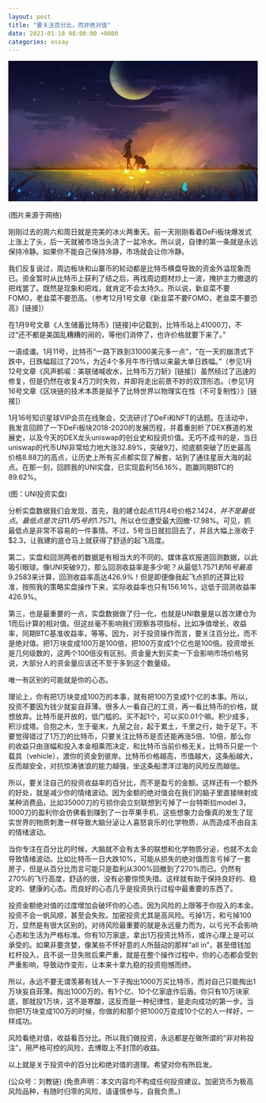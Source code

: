 ```yaml
---
layout: post
title: "要关注百分比，而非绝对值"
date: 2021-01-18 08:00:00 +0800
categories: essay
---
```


![](/images/2021/20210118.jpg)

(图片来源于网络)

刚刚过去的周六和周日就是完美的冰火两重天。前一天刚刚看着DeFi板块爆发式上涨上了头，后一天就被市场当头浇了一盆冷水。所以说，自律的第一条就是永远保持冷静。如果你不能自己保持冷静，市场就会让你冷静。

我们反复说过，周边板块和山寨币的轮动都是比特币横盘导致的资金外溢现象而已。资金暂时从比特币上获利了结之后，再找周边题材炒上一波，掩护主力撤退的把戏罢了。既然是现象和把戏，就肯定不会太持久。所以说，新韭菜不要FOMO，老韭菜不要恐高。（参考12月1号文章《新韭菜不要FOMO，老韭菜不要恐高》[链接]）

在1月9号文章《人生储蓄比特币》[链接]中记载到，比特币站上41000刀，不过“还不都是美国乱糟糟的闹的，等他们消停了，也许价格就要下来了。”

​一语成谶。1月11号，比特币“一路下跌到31000美元多一点”，“在一天的崩溃式下跌中，日跌幅超过了20%，为近4个多月牛市行情以来最大单日跌幅。”（参见1月12号文章《风声鹤唳：美联储喊收水，比特币万刀斩》[链接]）虽然经过了迅速的修复，但是仍然在收复4万刀时失败，并即将走出前景不妙的双顶形态。（参见1月16号文章《区块链的技术本质是赋予了比特世界以物理实在性（不可复制性）》[链接]）

1月16号知识星球VIP会员在线聚会，交流研讨了DeFi和NFT的话题。在活动中，我发言回顾了一下DeFi板块2018-2020的发展历程，并着重剖析了DEX赛道的发展史，以及今天的DEX龙头uniswap的创业史和投资价值。无巧不成书的是，当日uniswap的代币UNI非常给力地大涨32.89%，突破9刀，彻底额突破了历史最高价格8.88刀的高点，让历史上所有买点都实现了解套，站到了通往星辰大海的起点。在那一刻，回顾我的UNI实盘，已实现盈利156.16%，跑赢同期BTC的89.62%。

(图：UNI投资实盘)

分析实盘数据我们会发现，首先，我的建仓起点11月4号价格$2.1424，并不是最低点。最低点是次日11月5号的$1.7571。所以仓位遭受最大回撤-17.98%。可见，抓最低点是非常不容易的一件事情。不过，5号当日就拉回去了，并且大幅上涨收于$2.3，让我建的底仓马上就获得了舒适的起飞高度。

第二，实盘和回测两者的数据是有相当大的不同的。媒体喜欢报道回测数据，以此吸引眼球。像UNI突破9刀，那么回测收益率是多少呢？从最低$1.7571到16号最高$9.2583来计算，回测收益率高达426.9%！但是即便像我起飞点抓的还算比较准，按照我的策略实盘操作下来，实际收益率也只有156.16%，远低于回测收益率426.9%。

第三，也是最重要的一点，实盘数据做了归一化，也就是UNI数量是以首次建仓为1而后计算的相对值。但这丝毫不影响我们观察各项指标，比如净值增长，收益率，同期BTC基准收益率，等等。因为，对于投资操作而言，要关注百分比，而不是绝对值。把1万块变成100万是100倍，把100万变成1个亿也是100倍。投资增长是几何级数的，这两个100倍没有区别。资金量大到买卖一下会影响市场价格另说，大部分人的资金量应该还不至于多到这个数量级。

唯一有区别的可能就是你的心态。

理论上，你有把1万块变成100万的本事，就有把100万变成1个亿的本事。所以，投资不要因为钱少就妄自菲薄。很多人一看自己的工资，再一看比特币的价格，就想放弃。比特币是开放的，低门槛的。买不起1个，可以买0.01个嘛。积少成多，积沙成塔。合抱之木，生于毫末，九层之台，起于累土，千里之行，始于足下。不要觉得错过了1万刀的比特币，只要关注比特币是否还能再涨5倍、10倍，那么你的收益只由涨幅和投入本金相乘而决定，和比特币当前价格无关。比特币只是一个载具（vehicle），渡你的资金到彼岸。比特币价格越高，市值越大，这条船越大，反而越安全，对抗惊涛骇浪的能力越强，坐这条船漂洋过海的风险反而越低。

所以，要关注自己的投资收益率的百分比，而不是盈亏的金额。这样还有一个额外的好处，就是减少你的情绪波动。因为金额的绝对值会在我们的脑子里直接映射成某种消费品，比如35000刀的亏损你会立刻联想到亏掉了一台特斯拉model 3，1000刀的盈利你会仿佛看到赚到了一台苹果手机，这些想象力会像真的发生了现实世界的物质刺激一样导致大脑分泌让人喜怒哀乐的化学物质，从而造成不由自主的情绪波动。

当你专注在百分比的时候，大脑就不会有太多的联想和化学物质分泌，也就不太会导致情绪波动。比如比特币一日大跌10%，可能从损失的绝对值而言亏掉了一套房子，但是从百分比而言可能只是盈利从300%回撤到了270%而已。仍然有270%的飞行高度，舒适的很，没有必要惊慌失措。这样就有助于保持良好的、稳定的、健康的心态。而良好的心态几乎是投资执行过程中最重要的东西了。

​投资金额绝对值的过度增加会破坏你的心态。因为风险的上限等于你投入的本金。投资不会一帆风顺，甚至会失败。加密投资尤其是高风险。亏掉1万，和亏掉100万，显然是有很大区别的。对待风险最重要的就是永远量力而为，以亏光不会影响心态和生活为严格标准。你有10万家底，拿出1万投资比特币，或许心理上是可以承受的。如果非要贪婪，像某些不怀好意的人所鼓动的那样“all in”，甚至借钱加杠杆投入，且不说一旦失败后果严重，就是在整个操作过程中，你的心态都会受到严重影响，导致动作变形，让本来十拿九稳的投资抱憾而终。

所以，永远不要无谓羡慕有钱人一下子掏出1000万买比特币，而对自己只能掏出1万块妄自菲薄。掏出1000万的，有1个亿、10个亿家底作后盾。你只有10万块家底，那就投1万块，这不是寒酸，这反而是一种纪律性，是走向成功的第一步。当你把1万块变成100万的时候，你做的和那个把1000万变成10个亿的人一样好，一样成功。

风险看绝对值，收益看百分比。所以我们做投资，永远都是在做所谓的“非对称投注”，用严格可控的风险，去博取上不封顶的收益。

以上就是关于投资中的百分比和绝对值的道理。希望对你有所启发。

(公众号：刘教链)
(免责声明：本文内容均不构成任何投资建议。加密货币为极高风险品种，有随时归零的风险，请谨慎参与，自我负责。)
